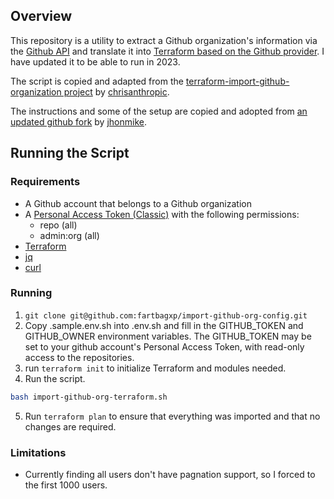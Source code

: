 ## Overview

This repository is a utility to extract a Github organization's information via the [Github API](https://docs.github.com/en) and translate it into [Terraform based on the Github provider](https://registry.terraform.io/providers/integrations/github/latest/docs). I have updated it to be able to run in 2023.

The script is copied and adapted from the [terraform-import-github-organization project](https://github.com/chrisanthropic/terraform-import-github-organization) by [chrisanthropic](https://github.com/chrisanthropic).

The instructions and some of the setup are copied and adopted from [an updated github fork](https://github.com/jhonmike/terraform-import-github-organization) by [jhonmike](https://github.com/jhonmike).

## Running the Script

### Requirements

- A Github account that belongs to a Github organization
- A [Personal Access Token (Classic)](https://help.github.com/articles/creating-a-personal-access-token-for-the-command-line/) with the following permissions:
  - repo (all)
  - admin:org (all)
- [Terraform](https://developer.hashicorp.com/terraform/downloads)
- [jq](https://stedolan.github.io/jq/)
- [curl](https://curl.se/docs/manpage.html)

### Running

1. `git clone git@github.com:fartbagxp/import-github-org-config.git`
2. Copy .sample.env.sh into .env.sh and fill in the GITHUB_TOKEN and GITHUB_OWNER environment variables. The GITHUB_TOKEN may be set to your github account's Personal Access Token, with read-only access to the repositories.
3. run `terraform init` to initialize Terraform and modules needed.
4. Run the script.

```bash
bash import-github-org-terraform.sh
```

5. Run `terraform plan` to ensure that everything was imported and that no changes are required.

### Limitations

- Currently finding all users don't have pagnation support, so I forced to the first 1000 users.
